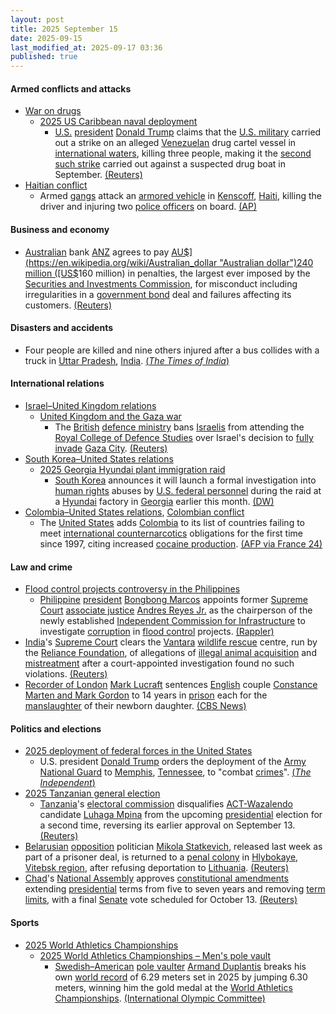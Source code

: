```yaml
---
layout: post
title: 2025 September 15
date: 2025-09-15
last_modified_at: 2025-09-17 03:36
published: true
---
```



#### Armed conflicts and attacks

* [War on drugs](https://en.wikipedia.org/wiki/War_on_drugs "War on drugs")
  * [2025 US Caribbean naval deployment](https://en.wikipedia.org/wiki/2025_US_Caribbean_naval_deployment "2025 US Caribbean naval deployment")
    * [U.S.](https://en.wikipedia.org/wiki/United_States "United States") [president](https://en.wikipedia.org/wiki/U.S._president "U.S. president") [Donald Trump](https://en.wikipedia.org/wiki/Donald_Trump "Donald Trump") claims that the [U.S. military](https://en.wikipedia.org/wiki/U.S._military "U.S. military") carried out a strike on an alleged [Venezuelan](https://en.wikipedia.org/wiki/Venezuela "Venezuela") drug cartel vessel in [international waters](https://en.wikipedia.org/wiki/International_waters "International waters"), killing three people, making it the [second such strike](https://en.wikipedia.org/wiki/2025_United_States_strike_on_Venezuelan_boat "2025 United States strike on Venezuelan boat") carried out against a suspected drug boat in September. [(Reuters)](https://www.reuters.com/world/americas/trump-says-us-struck-another-alleged-venezuelan-drug-vessel-killing-three-2025-09-15/)
* [Haitian conflict](https://en.wikipedia.org/wiki/Haitian_conflict_%282020%E2%80%93present%29 "Haitian conflict (2020–present)")
  * Armed [gangs](https://en.wikipedia.org/wiki/Haitian_conflict_%282020%E2%80%93present%29#Known_gangs_and_groups "Haitian conflict (2020–present)") attack an [armored vehicle](https://en.wikipedia.org/wiki/Armored_vehicle "Armored vehicle") in [Kenscoff](https://en.wikipedia.org/wiki/Kenscoff "Kenscoff"), [Haiti](https://en.wikipedia.org/wiki/Haiti "Haiti"), killing the driver and injuring two [police officers](https://en.wikipedia.org/wiki/Haitian_National_Police "Haitian National Police") on board. [(AP)](https://apnews.com/article/haiti-gangs-armored-vehicle-kenscoff-labodri-cda2b7718453d9d0ec05e7a4de4cff2a)

#### Business and economy

* [Australian](https://en.wikipedia.org/wiki/Australia "Australia") bank [ANZ](https://en.wikipedia.org/wiki/ANZ_%28bank%29 "ANZ (bank)") agrees to pay [AU$](https://en.wikipedia.org/wiki/Australian_dollar "Australian dollar")240 million ([US$](https://en.wikipedia.org/wiki/United_States_dollar "United States dollar")160 million) in penalties, the largest ever imposed by the [Securities and Investments Commission](https://en.wikipedia.org/wiki/Australian_Securities_and_Investments_Commission "Australian Securities and Investments Commission"), for misconduct including irregularities in a [government bond](https://en.wikipedia.org/wiki/Government_bond "Government bond") deal and failures affecting its customers. [(Reuters)](https://www.reuters.com/business/finance/australias-anz-pay-160-million-over-bond-deal-customer-violations-2025-09-14/)

#### Disasters and accidents

* Four people are killed and nine others injured after a bus collides with a truck in [Uttar Pradesh](https://en.wikipedia.org/wiki/Uttar_Pradesh "Uttar Pradesh"), [India](https://en.wikipedia.org/wiki/India "India"). [(*The Times of India*)](https://timesofindia.indiatimes.com/city/lucknow/uttar-pradesh-crash-4-dead-several-injured-as-tourist-bus-collides-with-truck-in-jaunpur/articleshow/123892651.cms)

#### International relations

* [Israel–United Kingdom relations](https://en.wikipedia.org/wiki/Israel%E2%80%93United_Kingdom_relations "Israel–United Kingdom relations")
  * [United Kingdom and the Gaza war](https://en.wikipedia.org/wiki/United_Kingdom_and_the_Gaza_war "United Kingdom and the Gaza war")
    * The [British](https://en.wikipedia.org/wiki/United_Kingdom "United Kingdom") [defence ministry](https://en.wikipedia.org/wiki/Ministry_of_Defence_%28United_Kingdom%29 "Ministry of Defence (United Kingdom)") bans [Israelis](https://en.wikipedia.org/wiki/Israelis "Israelis") from attending the [Royal College of Defence Studies](https://en.wikipedia.org/wiki/Royal_College_of_Defence_Studies "Royal College of Defence Studies") over Israel's decision to [fully invade](https://en.wikipedia.org/wiki/2025_Gaza_City_offensive "2025 Gaza City offensive") [Gaza City](https://en.wikipedia.org/wiki/Gaza_City "Gaza City"). [(Reuters)](https://www.reuters.com/world/uk/britain-bans-israelis-london-defence-college-over-gaza-escalation-2025-09-15/)
* [South Korea–United States relations](https://en.wikipedia.org/wiki/South_Korea%E2%80%93United_States_relations "South Korea–United States relations")
  * [2025 Georgia Hyundai plant immigration raid](https://en.wikipedia.org/wiki/2025_Georgia_Hyundai_plant_immigration_raid "2025 Georgia Hyundai plant immigration raid")
    * [South Korea](https://en.wikipedia.org/wiki/South_Korea "South Korea") announces it will launch a formal investigation into [human rights](https://en.wikipedia.org/wiki/Human_rights_in_the_United_States "Human rights in the United States") abuses by [U.S. federal personnel](https://en.wikipedia.org/wiki/Immigrations_and_Customs_Enforcement "Immigrations and Customs Enforcement") during the raid at a [Hyundai](https://en.wikipedia.org/wiki/Hyundai "Hyundai") factory in [Georgia](https://en.wikipedia.org/wiki/Georgia_%28US_state%29 "Georgia (US state)") earlier this month. [(DW)](https://www.dw.com/en/south-korea-probes-rights-violations-in-us-factory-raid/a-73996953)
* [Colombia–United States relations](https://en.wikipedia.org/wiki/Colombia%E2%80%93United_States_relations "Colombia–United States relations"), [Colombian conflict](https://en.wikipedia.org/wiki/Colombian_conflict "Colombian conflict")
  * The [United States](https://en.wikipedia.org/wiki/United_States "United States") adds [Colombia](https://en.wikipedia.org/wiki/Colombia "Colombia") to its list of countries failing to meet [international counternarcotics](https://en.wikipedia.org/wiki/War_on_drugs "War on drugs") obligations for the first time since 1997, citing increased [cocaine production](https://en.wikipedia.org/wiki/Illegal_drug_trade_in_Colombia "Illegal drug trade in Colombia"). [(AFP via France 24)](https://www.france24.com/en/americas/20250916-us-decertifies-colombia-in-drug-war-for-first-time-in-nearly-30-years)

#### Law and crime

* [Flood control projects controversy in the Philippines](https://en.wikipedia.org/wiki/Flood_control_projects_controversy_in_the_Philippines "Flood control projects controversy in the Philippines")
  * [Philippine](https://en.wikipedia.org/wiki/Philippine "Philippine") [president](https://en.wikipedia.org/wiki/President_of_the_Philippines "President of the Philippines") [Bongbong Marcos](https://en.wikipedia.org/wiki/Bongbong_Marcos "Bongbong Marcos") appoints former [Supreme Court](https://en.wikipedia.org/wiki/Supreme_Court_of_the_Philippines "Supreme Court of the Philippines") [associate justice](https://en.wikipedia.org/wiki/Associate_Justice_of_the_Supreme_Court_of_the_Philippines "Associate Justice of the Supreme Court of the Philippines") [Andres Reyes Jr.](https://en.wikipedia.org/wiki/Andres_Reyes_Jr. "Andres Reyes Jr.") as the chairperson of the newly established [Independent Commission for Infrastructure](https://en.wikipedia.org/wiki/Independent_Commission_for_Infrastructure "Independent Commission for Infrastructure") to investigate [corruption](https://en.wikipedia.org/wiki/Corruption_in_the_Philippines "Corruption in the Philippines") in [flood control](https://en.wikipedia.org/wiki/Flood_control "Flood control") projects. [(Rappler)](https://www.rappler.com/philippines/former-sc-justice-andres-reyes-jr-chair-independent-commission-infrastructure/)
* [India](https://en.wikipedia.org/wiki/India "India")'s [Supreme Court](https://en.wikipedia.org/wiki/Supreme_Court_of_India "Supreme Court of India") clears the [Vantara](https://en.wikipedia.org/wiki/Vantara "Vantara") [wildlife rescue](https://en.wikipedia.org/wiki/Wildlife_rescue "Wildlife rescue") centre, run by the [Reliance Foundation](https://en.wikipedia.org/wiki/Reliance_Foundation "Reliance Foundation"), of allegations of [illegal animal acquisition](https://en.wikipedia.org/wiki/Wildlife_smuggling "Wildlife smuggling") and [mistreatment](https://en.wikipedia.org/wiki/Cruelty_to_animals "Cruelty to animals") after a court-appointed investigation found no such violations. [(Reuters)](https://www.reuters.com/business/environment/indias-top-court-appointed-committee-clears-ambani-sons-wildlife-centre-2025-09-15/)
* [Recorder of London](https://en.wikipedia.org/wiki/Recorder_of_London "Recorder of London") [Mark Lucraft](https://en.wikipedia.org/wiki/Mark_Lucraft "Mark Lucraft") sentences [English](https://en.wikipedia.org/wiki/English_people "English people") couple [Constance Marten and Mark Gordon](https://en.wikipedia.org/wiki/Constance_Marten_and_Mark_Gordon "Constance Marten and Mark Gordon") to 14 years in [prison](https://en.wikipedia.org/wiki/HM_Prison_Service "HM Prison Service") each for the [manslaughter](https://en.wikipedia.org/wiki/Manslaughter_in_English_law#Manslaughter_by_gross_negligence "Manslaughter in English law") of their newborn daughter. [(CBS News)](https://www.cbsnews.com/news/constance-marten-mark-gordon-sentence-baby-daughter-death/)

#### Politics and elections

* [2025 deployment of federal forces in the United States](https://en.wikipedia.org/wiki/2025_deployment_of_federal_forces_in_the_United_States "2025 deployment of federal forces in the United States")
  * U.S. president [Donald Trump](https://en.wikipedia.org/wiki/Donald_Trump "Donald Trump") orders the deployment of the [Army National Guard](https://en.wikipedia.org/wiki/Army_National_Guard "Army National Guard") to [Memphis](https://en.wikipedia.org/wiki/Memphis%2C_Tennessee "Memphis, Tennessee"), [Tennessee](https://en.wikipedia.org/wiki/Tennessee "Tennessee"), to "combat [crimes](https://en.wikipedia.org/wiki/Crime_in_Tennessee "Crime in Tennessee")". [(*The Independent*)](https://www.the-independent.com/news/world/americas/us-politics/trump-memphis-national-guard-crime-b2827096.html)
* [2025 Tanzanian general election](https://en.wikipedia.org/wiki/2025_Tanzanian_general_election "2025 Tanzanian general election")
  * [Tanzania](https://en.wikipedia.org/wiki/Tanzania "Tanzania")'s [electoral commission](https://en.wikipedia.org/wiki/National_Electoral_Commission_%28Tanzania%29 "National Electoral Commission (Tanzania)") disqualifies [ACT-Wazalendo](https://en.wikipedia.org/wiki/ACT-Wazalendo "ACT-Wazalendo") candidate [Luhaga Mpina](https://en.wikipedia.org/wiki/Luhaga_Mpina "Luhaga Mpina") from the upcoming [presidential](https://en.wikipedia.org/wiki/President_of_Tanzania "President of Tanzania") election for a second time, reversing its earlier approval on September 13. [(Reuters)](https://www.reuters.com/world/africa/tanzania-opposition-presidential-candidate-barred-second-time-2025-09-15/)
* [Belarusian](https://en.wikipedia.org/wiki/Belarus "Belarus") [opposition](https://en.wikipedia.org/wiki/Belarusian_opposition "Belarusian opposition") politician [Mikola Statkevich](https://en.wikipedia.org/wiki/Mikola_Statkevich "Mikola Statkevich"), released last week as part of a prisoner deal, is returned to a [penal colony](https://en.wikipedia.org/wiki/Penal_colony "Penal colony") in [Hlybokaye](https://en.wikipedia.org/wiki/Hlybokaye "Hlybokaye"), [Vitebsk region](https://en.wikipedia.org/wiki/Vitebsk_region "Vitebsk region"), after refusing deportation to [Lithuania](https://en.wikipedia.org/wiki/Lithuania "Lithuania"). [(Reuters)](https://www.reuters.com/world/freed-belarusian-opposition-politician-who-refused-deportation-is-back-prison-2025-09-15/)
* [Chad](https://en.wikipedia.org/wiki/Chad "Chad")'s [National Assembly](https://en.wikipedia.org/wiki/National_Assembly_of_Chad "National Assembly of Chad") approves [constitutional amendments](https://en.wikipedia.org/wiki/Chadian_constitution_of_2018 "Chadian constitution of 2018") extending [presidential](https://en.wikipedia.org/wiki/List_of_heads_of_state_of_Chad "List of heads of state of Chad") terms from five to seven years and removing [term limits](https://en.wikipedia.org/wiki/Term_limit "Term limit"), with a final [Senate](https://en.wikipedia.org/wiki/Senate_of_Chad "Senate of Chad") vote scheduled for October 13. [(Reuters)](https://www.reuters.com/world/africa/chad-votes-allow-president-run-unlimited-times-2025-09-16/)

#### Sports

* [2025 World Athletics Championships](https://en.wikipedia.org/wiki/2025_World_Athletics_Championships "2025 World Athletics Championships")
  * [2025 World Athletics Championships – Men's pole vault](https://en.wikipedia.org/wiki/2025_World_Athletics_Championships_%E2%80%93_Men%27s_pole_vault "2025 World Athletics Championships – Men's pole vault")
    * [Swedish–American](https://en.wikipedia.org/wiki/Swedish_Americans "Swedish Americans") [pole vaulter](https://en.wikipedia.org/wiki/Pole_vault "Pole vault") [Armand Duplantis](https://en.wikipedia.org/wiki/Armand_Duplantis "Armand Duplantis") breaks his own [world record](https://en.wikipedia.org/wiki/Men%27s_pole_vault_world_record_progression "Men's pole vault world record progression") of 6.29 meters set in 2025 by jumping 6.30 meters, winning him the gold medal at the [World Athletics Championships](https://en.wikipedia.org/wiki/World_Athletics_Championships "World Athletics Championships"). [(International Olympic Committee)](https://www.olympics.com/en/news/mondo-duplantis-world-record-gold-world-athletics-championships-2025-pole-vault)
